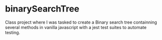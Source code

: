 # binarySearchTree
Class project where I was tasked to create a Binary search tree containning several methods in vanilla javascript with a jest test suites to automate testing.
